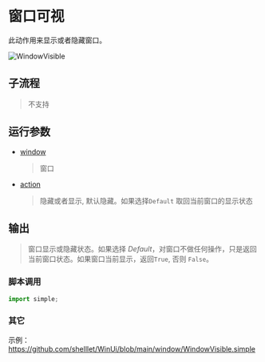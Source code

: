 # 窗口可视 
此动作用来显示或者隐藏窗口。

![WindowVisible](./images/09.png ':size=90%')

## 子流程
> 不支持

## 运行参数

* [window](./types/Wnd.md)
  > 窗口

* [action](./enums/Visibility.md)
  > 隐藏或者显示, 默认隐藏。如果选择`Default` 取回当前窗口的显示状态

## 输出

> 窗口显示或隐藏状态。如果选择 *Default*，对窗口不做任何操作，只是返回当前窗口状态。如果窗口当前显示，返回`True`, 否则 `False`。


### 脚本调用

```python
import simple;

```

### 其它

示例：https://github.com/shelllet/WinUi/blob/main/window/WindowVisible.simple




